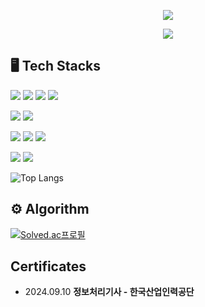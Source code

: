 <!-- header -->
<p align='center'>
<img src="https://capsule-render.vercel.app/api?type=waving&color=ACBCFF&fontColor=0F1035&height=200&section=header&text=👋Welcome+to+LeeYunSeok+Github!&fontSize=40"/>
</p>

<!-- badge -->
<p align='center'>
  <!-- gmail -->
  <a href="https://mail.google.com/mail/?view=cm&amp;fs=1&amp;to=seok000908@gamil.com" target="_blank">
    <img src="https://img.shields.io/badge/seok000908@gamil.com-EA4335?style=flat-square&logo=gmail&logoColor=white" />
  </a>
  
</p>

<!-- 기술스택 -->
## 🖥️ Tech Stacks
<p>
  <img src="https://img.shields.io/badge/Spring-6DB33F?style=for-the-badge&logo=Spring&logoColor=white">
  <img src="https://img.shields.io/badge/SpringBoot-6DB33F?style=for-the-badge&logo=SpringBoot&logoColor=white"> 
  <img src="https://img.shields.io/badge/SpringSecurity-6DB33F?style=for-the-badge&logo=SpringSecurity&logoColor=white"> 
  <img src="https://img.shields.io/badge/ORACLE-F80000?style=for-the-badge&logo=oracle&logoColor=white">
</p> 
<p>
  <img src="https://img.shields.io/badge/React-61DAFB?style=for-the-badge&logo=React&logoColor=white">
  <img src="https://img.shields.io/badge/Node.js-339933?style=for-the-badge&logo=Node.js&logoColor=white">
</p>
<p>
  <img src="https://img.shields.io/badge/HTML5-E34F26?style=for-the-badge&logo=HTML5&logoColor=white">
  <img src="https://img.shields.io/badge/CSS3-1572B6?style=for-the-badge&logo=CSS3&logoColor=white">
  <img src="https://img.shields.io/badge/JavaScript-F7DF1E?style=for-the-badge&logo=JavaScript&logoColor=white">
</p>
<p>
  <img src="https://img.shields.io/badge/docker-%230db7ed.svg?style=for-the-badge&logo=docker&logoColor=white"> 
  <img src="https://img.shields.io/badge/Amazon%20EC2-FF9900?style=for-the-badge&logo=Amazon%20EC2&logoColor=white">
</p>

![Top Langs](https://github-readme-stats.vercel.app/api/top-langs/?username=lyseok&layout=compact&theme=react)

## ⚙️ Algorithm
[![Solved.ac프로필](http://mazassumnida.wtf/api/generate_badge?boj=seok000908)](https://solved.ac/seok000908)

## Certificates
<ul>
  <li>2024.09.10 <strong>정보처리기사 - 한국산업인력공단 </strong></li>
</ul>
